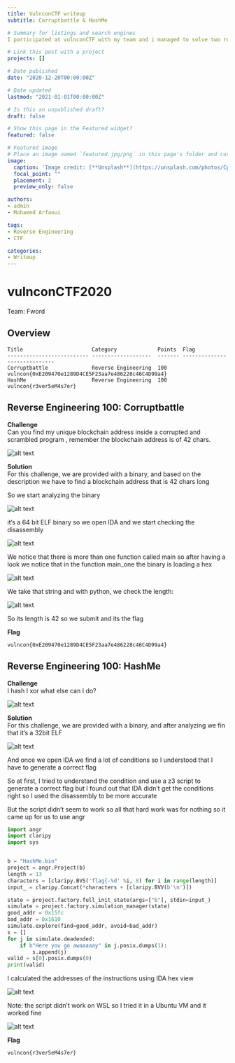 ```yaml
---
title: VulnconCTF writeup
subtitle: Corruptbattle & HashMe

# Summary for listings and search engines
I participated at vulnconCTF with my team and i managed to solve two rev challs

# Link this post with a project
projects: []

# Date published
date: "2020-12-20T00:00:00Z"

# Date updated
lastmod: "2021-01-01T00:00:00Z"

# Is this an unpublished draft?
draft: false

# Show this page in the Featured widget?
featured: false

# Featured image
# Place an image named `featured.jpg/png` in this page's folder and customize its options here.
image:
  caption: 'Image credit: [**Unsplash**](https://unsplash.com/photos/CpkOjOcXdUY)'
  focal_point: ""
  placement: 2
  preview_only: false

authors:
- admin
- Mohamed Arfaoui

tags:
- Reverse Engineering
- CTF

categories:
- Writeup
---
```


# vulnconCTF2020
  
Team: Fword

## Overview

```
Title                      Category             Points  Flag
-------------------------- -------------------  ------- -----------------------------
Corruptbattle              Reverse Engineering  100     vulncon{0xE209470e1289D4CE5F23aa7e486228c46C4D99a4}
HashMe                     Reverse Engineering  100     vulncon{r3ver5eM4s7er}
```


## Reverse Engineering 100: Corruptbattle

**Challenge**  
Can you find my unique blockchain address inside a corrupted and scrambled program , remember the blockchain address is of 42 chars.

![alt text](https://github.com/H4MA-A/Writeups/blob/main/vulnconCTF2020/1.png)

**Solution**  
For this challenge, we are provided with a binary, and based on the description we have to find a blockchain address that is 42 chars long

So we start analyzing the binary


![alt text](https://github.com/H4MA-A/Writeups/blob/main/vulnconCTF2020/2.png)

it‘s a 64 bit ELF binary so we open IDA and we start checking the disassembly


![alt text](https://github.com/H4MA-A/Writeups/blob/main/vulnconCTF2020/3.png)

We notice that there is more than one function called main so after having a look we notice that in the function main_one the binary is loading a hex

![alt text](https://github.com/H4MA-A/Writeups/blob/main/vulnconCTF2020/4.png)

We take that string and with python, we check the length:

![alt text](https://github.com/H4MA-A/Writeups/blob/main/vulnconCTF2020/5.png)

So its length is 42 so we submit and its the flag 

**Flag**  
```
vulncon{0xE209470e1289D4CE5F23aa7e486228c46C4D99a4}
```

## Reverse Engineering 100: HashMe

**Challenge**  
I hash I xor what else can I do?

![alt text](https://github.com/H4MA-A/Writeups/blob/main/vulnconCTF2020/7.png)

**Solution**  
For this challenge, we are provided with a binary, and after analyzing we fin that it’s a 32bit ELF

![alt text](https://github.com/H4MA-A/Writeups/blob/main/vulnconCTF2020/8.png)

And once we open IDA we find a lot of conditions so I understood that I have to generate a correct flag

So at first, I tried to understand the condition and use a z3 script to generate a correct flag but I found out that IDA didn’t get the conditions right so I used the disassembly to be more accurate

But the script didn’t seem to work so all that hard work was for nothing so it came up for us to use angr 

```python
import angr
import claripy
import sys


b = "HashMe.bin"
project = angr.Project(b)
length = 13
characters = [claripy.BVS('flag{-%d' %i, 8) for i in range(length)]
input_ = claripy.Concat(*characters + [claripy.BVV(b'\n')])

state = project.factory.full_init_state(args=["b"], stdin=input_)    
simulate = project.factory.simulation_manager(state) 
good_addr = 0x15fc
bad_addr = 0x1610
simulate.explore(find=good_addr, avoid=bad_addr)  
s = []
for j in simulate.deadended:
    if b"Here you go awaaaaay" in j.posix.dumps(1):
        s.append(j)
valid = s[0].posix.dumps(0)
print(valid)
```
I calculated the addresses of the instructions using IDA hex view

![alt text](https://github.com/H4MA-A/Writeups/blob/main/vulnconCTF2020/9.png)

Note: the script didn’t work on WSL so I tried it in a Ubuntu VM and it worked fine

![alt text](https://github.com/H4MA-A/Writeups/blob/main/vulnconCTF2020/10.png)

**Flag**  
```
vulncon{r3ver5eM4s7er}
```
